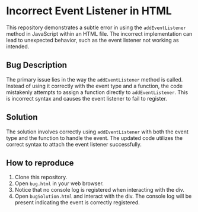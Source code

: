 # Incorrect Event Listener in HTML
This repository demonstrates a subtle error in using the `addEventListener` method in JavaScript within an HTML file.  The incorrect implementation can lead to unexpected behavior, such as the event listener not working as intended.

## Bug Description
The primary issue lies in the way the `addEventListener` method is called.  Instead of using it correctly with the event type and a function, the code mistakenly attempts to assign a function directly to `addEventListener`. This is incorrect syntax and causes the event listener to fail to register.

## Solution
The solution involves correctly using `addEventListener` with both the event type and the function to handle the event.  The updated code utilizes the correct syntax to attach the event listener successfully.

## How to reproduce
1. Clone this repository.
2. Open `bug.html` in your web browser.
3. Notice that no console log is registered when interacting with the div.
4. Open `bugSolution.html` and interact with the div.  The console log will be present indicating the event is correctly registered.
